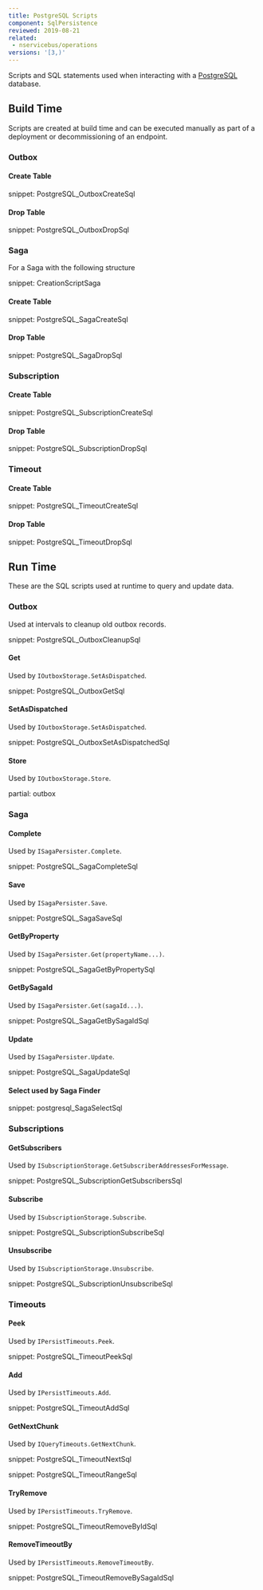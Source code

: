 ```yaml
---
title: PostgreSQL Scripts
component: SqlPersistence
reviewed: 2019-08-21
related:
 - nservicebus/operations
versions: '[3,)'
---
```



Scripts and SQL statements used when interacting with a [PostgreSQL](https://www.postgresql.org/) database.


## Build Time

Scripts are created at build time and can be executed manually as part of a deployment or decommissioning of an endpoint.
 

### Outbox


#### Create Table

snippet: PostgreSQL_OutboxCreateSql


#### Drop Table

snippet: PostgreSQL_OutboxDropSql


### Saga

For a Saga with the following structure 

snippet: CreationScriptSaga


#### Create Table

snippet: PostgreSQL_SagaCreateSql


#### Drop Table

snippet: PostgreSQL_SagaDropSql


### Subscription


#### Create Table

snippet: PostgreSQL_SubscriptionCreateSql


#### Drop Table

snippet: PostgreSQL_SubscriptionDropSql


### Timeout


#### Create Table

snippet: PostgreSQL_TimeoutCreateSql


#### Drop Table

snippet: PostgreSQL_TimeoutDropSql


## Run Time

These are the SQL scripts used at runtime to query and update data.


### Outbox

Used at intervals to cleanup old outbox records.

snippet: PostgreSQL_OutboxCleanupSql


#### Get

Used by `IOutboxStorage.SetAsDispatched`.

snippet: PostgreSQL_OutboxGetSql


#### SetAsDispatched

Used by `IOutboxStorage.SetAsDispatched`.

snippet: PostgreSQL_OutboxSetAsDispatchedSql


#### Store

Used by `IOutboxStorage.Store`.

partial: outbox

### Saga


#### Complete

Used by `ISagaPersister.Complete`.

snippet: PostgreSQL_SagaCompleteSql


#### Save

Used by `ISagaPersister.Save`.

snippet: PostgreSQL_SagaSaveSql


#### GetByProperty

Used by `ISagaPersister.Get(propertyName...)`.

snippet: PostgreSQL_SagaGetByPropertySql


#### GetBySagaId

Used by `ISagaPersister.Get(sagaId...)`.

snippet: PostgreSQL_SagaGetBySagaIdSql


#### Update

Used by `ISagaPersister.Update`.

snippet: PostgreSQL_SagaUpdateSql


#### Select used by Saga Finder

snippet: postgresql_SagaSelectSql


### Subscriptions


#### GetSubscribers

Used by `ISubscriptionStorage.GetSubscriberAddressesForMessage`.

snippet: PostgreSQL_SubscriptionGetSubscribersSql


#### Subscribe

Used by `ISubscriptionStorage.Subscribe`.

snippet: PostgreSQL_SubscriptionSubscribeSql


#### Unsubscribe

Used by `ISubscriptionStorage.Unsubscribe`.

snippet: PostgreSQL_SubscriptionUnsubscribeSql


### Timeouts


#### Peek

Used by `IPersistTimeouts.Peek`.

snippet: PostgreSQL_TimeoutPeekSql


#### Add

Used by `IPersistTimeouts.Add`.

snippet: PostgreSQL_TimeoutAddSql


#### GetNextChunk

Used by `IQueryTimeouts.GetNextChunk`.

snippet: PostgreSQL_TimeoutNextSql

snippet: PostgreSQL_TimeoutRangeSql


#### TryRemove

Used by `IPersistTimeouts.TryRemove`.

snippet: PostgreSQL_TimeoutRemoveByIdSql


#### RemoveTimeoutBy

Used by `IPersistTimeouts.RemoveTimeoutBy`.

snippet: PostgreSQL_TimeoutRemoveBySagaIdSql
